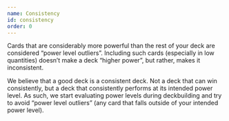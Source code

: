 ```yaml
---
name: Consistency
id: consistency
order: 0
---
```


Cards that are considerably more powerful than the rest of your deck are considered “power level outliers”. Including such cards (especially in low quantities) doesn’t make a deck “higher power”, but rather, makes it inconsistent.

We believe that a good deck is a consistent deck. Not a deck that can win consistently, but a deck that consistently performs at its intended power level. As such, we start evaluating power levels during deckbuilding and try to avoid “power level outliers” (any card that falls outside of your intended power level).
